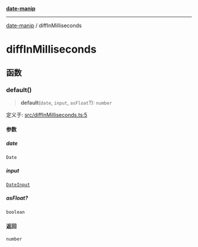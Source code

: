 [**date-manip**](index.md)

***

[date-manip](modules.md) / diffInMilliseconds

# diffInMilliseconds

## 函数

### default()

> **default**(`date`, `input`, `asFloat`?): `number`

定义于: [src/diffInMilliseconds.ts:5](https://github.com/fengxinming/date-manip/blob/8fccf261c90ecd05d2eaf7f8c5a47a123e2bb753/src/diffInMilliseconds.ts#L5)

#### 参数

##### date

`Date`

##### input

[`DateInput`](types.md#dateinput)

##### asFloat?

`boolean`

#### 返回

`number`
